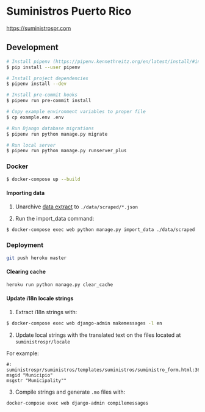 # Suministros Puerto Rico

https://suministrospr.com

## Development

```bash
# Install pipenv (https://pipenv.kennethreitz.org/en/latest/install/#installing-pipenv)
$ pip install --user pipenv

# Install project dependencies
$ pipenv install --dev

# Install pre-commit hooks
$ pipenv run pre-commit install

# Copy example environment variables to proper file
$ cp example.env .env

# Run Django database migrations
$ pipenv run python manage.py migrate

# Run local server
$ pipenv run python manage.py runserver_plus
```

### Docker

```bash
$ docker-compose up --build
```

#### Importing data

1. Unarchive [data extract](https://github.com/Code4PuertoRico/suministrospr/issues/8#issuecomment-573977666) to `./data/scraped/*.json`

2. Run the import_data command:

```bash
$ docker-compose exec web python manage.py import_data ./data/scraped
```

### Deployment

```bash
git push heroku master
```

#### Clearing cache

```bash
heroku run python manage.py clear_cache
```

#### Update i18n locale strings

1.  Extract i18n strings with:

```bash
$ docker-compose exec web django-admin makemessages -l en
```

2. Update local strings with the translated text on the files located at `suministrospr/locale`

For example:
```text
#: suministrospr/suministros/templates/suministros/suministro_form.html:36
msgid "Municipio"
msgstr "Municipality""
```
3. Compile strings and generate `.mo` files with:

```bash
docker-compose exec web django-admin compilemessages
```
